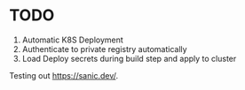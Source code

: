 # TODO
1. Automatic K8S Deployment
2. Authenticate to private registry automatically
3. Load Deploy secrets during build step and apply to cluster

Testing out https://sanic.dev/.

